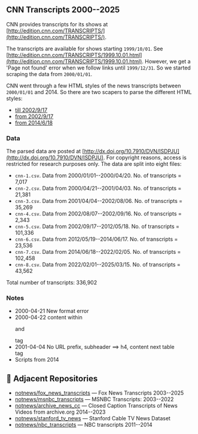 ## CNN Transcripts 2000--2025

CNN provides transcripts for its shows at [http://edition.cnn.com/TRANSCRIPTS/](http://edition.cnn.com/TRANSCRIPTS/). 

The transcripts are available for shows starting `1999/10/01`. See [http://edition.cnn.com/TRANSCRIPTS/1999.10.01.html](http://edition.cnn.com/TRANSCRIPTS/1999.10.01.html). However, we get a 'Page not found' error when we follow links until `1999/12/31`. So we started scraping the data from `2000/01/01`.

CNN went through a few HTML styles of the news transcripts between `2000/01/01` and 2014. So there are two scapers to parse the different HTML styles:

* [till 2002/9/17](scripts/cnn-1.py)
* [from 2002/9/17](scripts/cnn-1.py)
* [from 2014/6/18](scripts/cnn-2.py)

### Data

The parsed data are posted at [http://dx.doi.org/10.7910/DVN/ISDPJU](http://dx.doi.org/10.7910/DVN/ISDPJU). For copyright reasons, access is restricted for research purposes only. The data are split into eight files:

* `cnn-1.csv`. Data from  2000/01/01--2000/04/20. No. of transcripts = 7,017
* `cnn-2.csv`. Data from  2000/04/21--2001/04/03. No. of transcripts = 21,381
* `cnn-3.csv`. Data from  2001/04/04--2002/08/06. No. of transcripts = 35,269
* `cnn-4.csv`. Data from  2002/08/07--2002/09/16. No. of transcripts = 2,343
* `cnn-5.csv`. Data from  2002/09/17--2012/05/18. No. of transcripts = 101,336
* `cnn-6.csv`. Data from  2012/05/19--2014/06/17. No. of transcripts = 23,536
* `cnn-7.csv`. Data from  2014/06/18--2022/02/05. No. of transcripts = 102,458
* `cnn-8.csv`. Data from  2022/02/01--2025/03/15. No. of transcripts = 43,562

Total number of transcripts: 336,902 

### Notes

* 2000-04-21 New format error
* 2000-04-22 content within <p> and </p> tag
* 2001-04-04 No URL prefix, subheader ==> h4, content next table <br> tag
* Scripts from 2014

## 🔗 Adjacent Repositories

- [notnews/fox_news_transcripts](https://github.com/notnews/fox_news_transcripts) — Fox News Transcripts 2003--2025
- [notnews/msnbc_transcripts](https://github.com/notnews/msnbc_transcripts) — MSNBC Transcripts: 2003--2022
- [notnews/archive_news_cc](https://github.com/notnews/archive_news_cc) — Closed Caption Transcripts of News Videos from archive.org 2014--2023
- [notnews/stanford_tv_news](https://github.com/notnews/stanford_tv_news) — Stanford Cable TV News Dataset
- [notnews/nbc_transcripts](https://github.com/notnews/nbc_transcripts) — NBC transcripts 2011--2014
